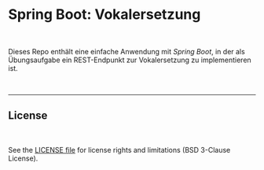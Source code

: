 # Spring Boot: Vokalersetzung #

<br>

Dieses Repo enthält eine einfache Anwendung mit *Spring Boot*, in der als Übungsaufgabe ein
REST-Endpunkt zur Vokalersetzung zu implementieren ist.

<br>

----

## License ##

<br>

See the [LICENSE file](LICENSE.md) for license rights and limitations (BSD 3-Clause License).

<br>
